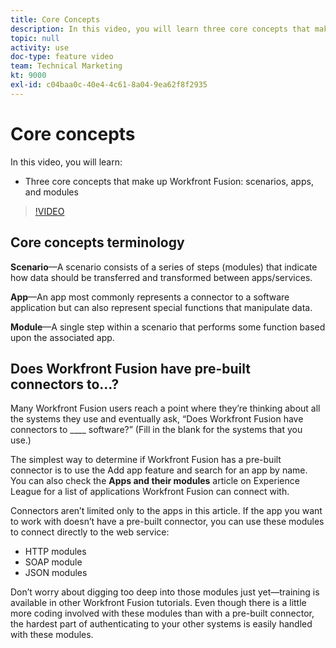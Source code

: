 ```yaml
---
title: Core Concepts
description: In this video, you will learn three core concepts that make up Workfront Fusion - scenarios, apps, and modules in [!DNL Adobe Workfront Fusion].
topic: null
activity: use
doc-type: feature video
team: Technical Marketing
kt: 9000
exl-id: c04baa0c-40e4-4c61-8a04-9ea62f8f2935
---
```

# Core concepts

In this video, you will learn:

* Three core concepts that make up Workfront Fusion: scenarios, apps, and modules

>[!VIDEO](https://video.tv.adobe.com/v/335260/?quality=12)

## Core concepts terminology

**Scenario**—A scenario consists of a series of steps (modules) that indicate how data should be transferred and transformed between apps/services.

**App**—An app most commonly represents a connector to a software application but can also represent special functions that manipulate data.

**Module**—A single step within a scenario that performs some function based upon the associated app.

## Does Workfront Fusion have pre-built connectors to…?

Many Workfront Fusion users reach a point where they’re thinking about all the systems they use and eventually ask, “Does Workfront Fusion have connectors to ____ software?” (Fill in the blank for the systems that you use.) 

The simplest way to determine if Workfront Fusion has a pre-built connector is to use the Add app feature and search for an app by name. You can also check the **Apps and their modules** article on Experience League for a list of applications Workfront Fusion can connect with.

Connectors aren’t limited only to the apps in this article. If the app you want to work with doesn’t have a pre-built connector, you can use these modules to connect directly to the web service:

* HTTP modules
* SOAP module
* JSON modules

Don’t worry about digging too deep into those modules just yet—training is available in other Workfront Fusion tutorials. Even though there is a little more coding involved with these modules than with a pre-built connector, the hardest part of authenticating to your other systems is easily handled with these modules.
